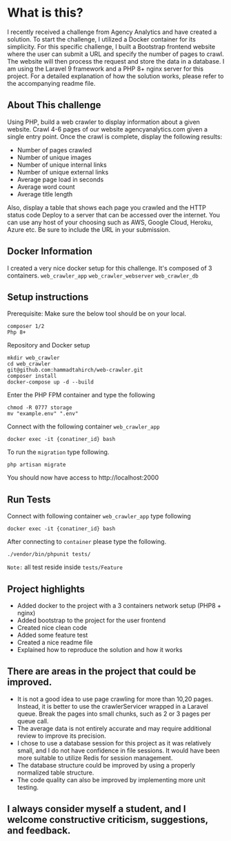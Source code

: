 # What is this?
I recently received a challenge from Agency Analytics and have created a solution. To start the challenge, I utilized a Docker container for its simplicity. For this specific challenge, I built a Bootstrap frontend website where the user can submit a URL and specify the number of pages to crawl. The website will then process the request and store the data in a database. I am using the Laravel 9 framework and a PHP 8+ nginx server for this project. For a detailed explanation of how the solution works, please refer to the accompanying readme file.

## About This challenge

Using PHP, build a web crawler to display information about a given website.
Crawl 4-6 pages of our website agencyanalytics.com given a single entry point. Once
the crawl is complete, display the following results:

- Number of pages crawled
- Number of unique images
- Number of unique internal links
- Number of unique external links
- Average page load in seconds
- Average word count
- Average title length

Also, display a table that shows each page you crawled and the HTTP status code
Deploy to a server that can be accessed over the internet. You can use any host of
your choosing such as AWS, Google Cloud, Heroku, Azure etc. Be sure to include the
URL in your submission.

## Docker Information

I created a very nice docker setup for this challenge. It's composed of 3 containers.
`web_crawler_app`
`web_crawler_webserver`
`web_crawler_db`
## Setup instructions

Prerequisite:
Make sure the below tool should be on your local.

    composer 1/2
    Php 8+

Repository and Docker setup

    mkdir web_crawler
    cd web_crawler
    git@github.com:hammadtahirch/web-crawler.git
    composer install
    docker-compose up -d --build

Enter the PHP FPM container and type the following

    chmod -R 0777 storage
    mv "example.env" ".env"

Connect with the following container ``web_crawler_app``

    docker exec -it {conatiner_id} bash
To run the ``migration`` type following.

    php artisan migrate

You should now have access to http://localhost:2000

## Run Tests
Connect with following container ``web_crawler_app`` type following

    docker exec -it {conatiner_id} bash

After connecting to ``container`` please type the following.

    ./vendor/bin/phpunit tests/

``Note:`` all test reside inside ``tests/Feature``


## Project highlights

- Added docker to the project with a 3 containers network setup (PHP8 + nginx)
- Added bootstrap to the project for the user frontend
- Created nice clean code
- Added some feature test
- Created a nice readme file
- Explained how to reproduce the solution and how it works

## There are areas in the project that could be improved.


- It is not a good idea to use page crawling for more than 10,20 pages. Instead, it is better to use the crawlerServicer wrapped in a Laravel queue. Break the pages into small chunks, such as 2 or 3 pages per queue call.
- The average data is not entirely accurate and may require additional review to improve its precision.
- I chose to use a database session for this project as it was relatively small, and I do not have confidence in file sessions. It would have been more suitable to utilize Redis for session management.
- The database structure could be improved by using a properly normalized table structure.
- The code quality can also be improved by implementing more unit testing.

## I always consider myself a student, and I welcome constructive criticism, suggestions, and feedback.
